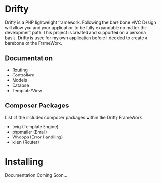 # Drifty
Drifty is a PHP lightweight framework. Following the bare bone MVC Design will allow you and your application to be fully expandable no matter the development path. This project is created and supported on a personal basis. Drifty is used for my own application before I decided to create a barebone of the FrameWork.

## Documentation

- Routing
- Controllers
- Models
- Databse
- Template/View

## Composer Packages
List of the included composer packages within the Drifty FrameWork

- twig (Template Engine)
- phpmailer (Email)
- Whoops (Error Handiling)
- klien (Router)

# Installing
Documentation Coming Soon...
